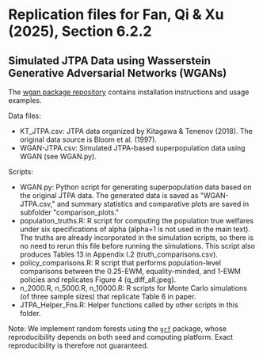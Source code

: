 # Replication files for Fan, Qi & Xu (2025), Section 6.2.2
## Simulated JTPA Data using Wasserstein Generative Adversarial Networks (WGANs)
The [wgan package repository](https://github.com/gsbDBI/ds-wgan) contains installation instructions and usage examples.

Data files: 
- KT_JTPA.csv: JTPA data organized by Kitagawa & Tenenov (2018). The original data source is Bloom et al. (1997).
- WGAN-JTPA.csv: Simulated JTPA-based superpopulation data using WGAN (see WGAN.py).

Scripts:
- WGAN.py: Python script for generating superpopulation data based on the original JTPA data. The generated data is saved as "WGAN-JTPA.csv," and summary statistics and comparative plots are saved in subfolder "comparison_plots."
- population_truths.R: R script for computing the population true welfares under six specifications of alpha (alpha=1 is not used in the main text). The truths are already incorporated in the simulation scripts, so there is no need to rerun this file before running the simulations. This script also produces Tables 13 in Appendix I.2 (truth_comparisons.csv).
- policy_comparisons.R: R script that performs population-level comparisons between the 0.25-EWM, equality-minded, and 1-EWM policies and replicates Figure 4 (q_diff_all.jpeg).
- n_2000.R, n_5000.R, n_10000.R: R scripts for Monte Carlo simulations (of three sample sizes) that replicate Table 6 in paper.
- JTPA_Helper_Fns.R: Helper functions called by other scripts in this folder. 

Note: We implement random forests using the [`grf`](https://grf-labs.github.io/grf/reference/index.html) package, whose reproducibility depends on both seed and computing platform. Exact reproducibility is therefore not guaranteed. 